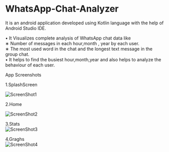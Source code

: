# WhatsApp-Chat-Analyzer
It is an android application developed using Kotlin language with the help of Android Studio IDE.

• It  Visualizes complete analysis of WhatsApp chat data like<br/>
∗ Number of messages in each hour,month , year by each user.<br/>
∗ The most used word in the chat and the longest text message in the group chat.<br/>
• It helps to find the busiest hour,month,year and also helps to analyze the behaviour of each user.<br/>

App Screenshots <br/>

1.SplashScreen<br/>

![ScreenShot1](https://github.com/dp-82/WhatsApp-Chat-Analyzer/blob/master/app/src/main/res/drawable/1.jpg)

2.Home<br/>

![ScreenShot2](https://github.com/dp-82/WhatsApp-Chat-Analyzer/blob/master/app/src/main/res/drawable/2.jpg)

3.Stats<br/>
![ScreenShot3](https://github.com/dp-82/WhatsApp-Chat-Analyzer/blob/master/app/src/main/res/drawable/3.jpg)

4.Graghs<br/>
![ScreenShot4](https://github.com/dp-82/WhatsApp-Chat-Analyzer/blob/master/app/src/main/res/drawable/4.jpg)
